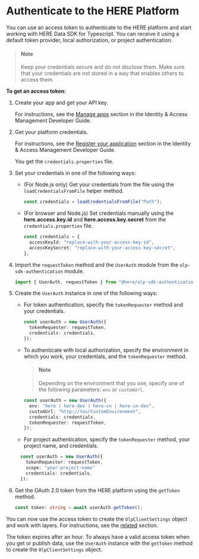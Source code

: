# Authenticate to the HERE Platform

You can use an access token to authenticate to the HERE platform and start working with HERE Data SDK for Typescript. You can receive it using a default token provider, local authorization, or project authentication.

> #### Note
> Keep your credentials secure and do not disclose them. Make sure that your credentials are not stored in a way that enables others to access them.

**To get an access token:**

1. Create your app and get your API key.

   For instructions, see the [Manage apps](https://developer.here.com/documentation/identity-access-management/dev_guide/topics/manage-apps.html) section in the Identity & Access Management Developer Guide.

2. Get your platform credentials.

   For instructions, see the [Register your application](https://developer.here.com/documentation/identity-access-management/dev_guide/topics/plat-token.html#step-1-register-your-application) section in the Identity & Access Management Developer Guide.

   You get the `credentials.properties` file.

3. Set your credentials in one of the following ways:

   - (For Node.js only) Get your credentials from the file using the `loadCredentialsFromFile` helper method.

     ```typescript
     const credentials = loadCredentialsFromFile("Path");
     ```

   - (For browser and Node.js) Set credentials manually using the **here.access.key.іd** and **here.access.key.secret** from the `credentials.properties` file.

     ```typescript
     const credentials = {
       accessKeyId: "replace-with-your-access-key-id",
       accessKeySecret: "replace-with-your-access-key-secret",
     };
     ```

4. Import the `requestToken` method and the `UserAuth` module from the `olp-sdk-authentication` module.

   ```typescript
   import { UserAuth, requestToken } from "@here/olp-sdk-authentication";
   ```

5. Create the `UserAuth` instance in one of the following ways:

   - For token authentication, specify the `tokenRequester` method and your credentials.

     ```typescript
     const userAuth = new UserAuth({
       tokenRequester: requestToken,
       credentials: credentials,
     });
     ```

   - To authenticate with local authorization, specify the environment in which you work, your credentials, and the `tokenRequester` method.

     > #### Note
     > Depending on the environment that you use, specify one of the following parameters: `env` or `customUrl`.

     ```typescript
     const userAuth = new UserAuth({
       env: "here | here-dev | here-cn | here-cn-dev",
       customUrl: "http://YourCustomEnvironment",
       credentials: credentials,
       tokenRequester: requestToken,
     });
     ```

   - For project authentication, specify the `tokenRequester` method, your project name, and credentials.

   ```typescript
     const userAuth = new UserAuth({
       tokenRequester: requestToken,
       scope: "your-project-name"
       credentials: credentials,
     });
   ```

6. Get the OAuth 2.0 token from the HERE platform using the `getToken` method.

   ```typescript
   const token: string = await userAuth.getToken();
   ```

You can now use the access token to create the `OlpClientSettings` object and work with layers. For instructions, see the <a href="https://github.com/heremaps/here-data-sdk-typescript/blob/master/docs/create-portal-client-settings.md" target="_blank">related</a> section.

The token expires after an hour. To always have a valid access token when you get or publish data, use the `UserAuth` instance with the `getToken` method to create the `OlpClientSettings` object.
